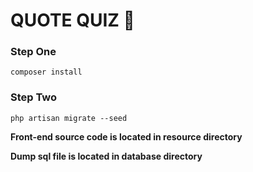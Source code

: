 # QUOTE QUIZ 📝
### Step One

```
composer install
```

### Step Two

```
php artisan migrate --seed
```
**Front-end source code is located in resource directory** 

**Dump sql file is located in database directory**
